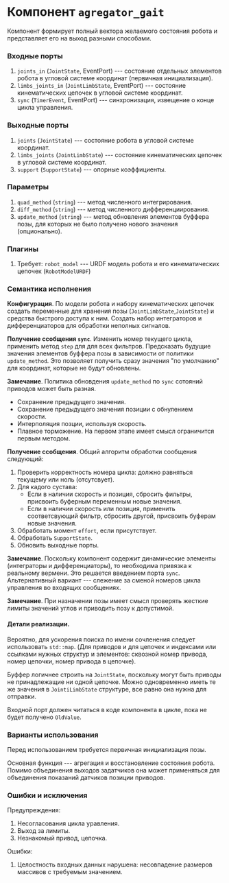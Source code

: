 Компонент `agregator_gait`
================

Компонент формирует полный вектора желаемого состояния робота и представляет его на выход разными способами.


### Входные порты

1. `joints_in` (`JointState`, EventPort) --- состояние отдельных элементов робота в угловой системе координат (первичная инициализация).
1. `limbs_joints_in` (`JointLimbState`, EventPort) --- состояние кинематических цепочек в угловой системе координат.
2. `sync` (`TimerEvent`, EventPort) --- синхронизация, извещение о конце цикла управления.
<!-- 
1. `support_in` (`SupportState`) - - - опорные коэффициенты. 
-->

### Выходные порты

1. `joints` (`JointState`) --- состояние робота в угловой системе координат.
1. `limbs_joints` (`JointLimbState`) --- состояние кинематических цепочек в угловой системе координат.
1. `support` (`SupportState`) --- опорные коэффициенты.

### Параметры

1. `quad_method` (`string`) --- метод численного интегрирования.
1. `diff_method` (`string`) --- метод численного дифференциирования.
1. `update_method` (`string`) --- метод обновления элементов буффера позы, для которых не было получено нового значения (опционально).


### Плагины

1. Требует: `robot_model` --- URDF модель робота и его кинематических цепочек (`RobotModelURDF`)

### Семантика исполнения

**Конфигурация**. По модели робота и набору кинематических цепочек создать переменные для хранения позы (`JointLimbState`,`JointState`) и средства быстрого доступа к ним.
Создать набор интеграторов и дифференциаторов для обработки неполных сигналов.


**Получение ссобщения `sync`**. Изменить номер текущего цикла, применить метод `step` для для всех фильтров. 
Предсказать будущие значения элементов буффера позы в зависимости от политики `update_method`. 
Это позволяет получить сразу значения "по умолчанию" для координат, которые не будут обновлены.

**Замечание**. Политика обновдения `update_method` по `sync` сотояний приводов может быть разная. 
* Сохранение предыдущего значения.
* Сохранение предыдущего значения позиции с обнулением скорости.
* Интерполяция позции, используя скорость. 
* Плавное торможение.
На первом этапе имеет смысл ограничится первым методом.

**Получение ссобщения**. Общий алгоритм обработки сообщения следующий:
1. Проверить корректность номера цикла: должно равняться текущему или ноль (отсутсвует).
2. Для кадого сустава:
    * Если в наличии скорость и позиция,  сбросить фильтры, присвоить буферным переменным новые значения.
    * Если в наличии скорость или позиция, применить соответсвующий фильтр, сбросить другой, присвоить буферам новые значения.
3. Обработать момент `effort`, если присутствует.
4. Обработать `SupportState`.
5. Обновить выходные порты.

**Замечание**. Поскольку компонент содержит динамические элементы (интеграторы и дифференциаторы), то необходима привязка к реальному вермени.
Это решается введением порта `sync`. Альтернативный вариант --- слежение за сменой номеров цикла управления во входящих сообщениях.

**Замечание**. При назначении позы имеет смысл проверять жесткие лимиты значений углов и приводить позу к допустимой.

#### Детали реализации.

Вероятно, для ускорения поиска по имени сочленения следует использовать `std::map`. 
(Для приводов и для цепочек и индексами или ссылками нужных структур и элементов: сквозной номер привода, номер цепочки, номер привода в цепочке).

Буффер логичнее строить на `JointState`, поскольку могут быть приводы не принадлежащие ни одной цепочке. 
Можно одновременно иметь те же значения в `JointiLimbState` структуре, все равно она нужна для отправки.

Входной порт должен читаться в коде компонента в цикле, пока не будет получено `OldValue`.

### Варианты использования

Перед использованием требуется первичная инициализация позы.  

Основная функция --- агрегация и восстановление состояния робота. 
Помимо объединения выходов задатчиков она может применяться для объединения показаний датчиков позиции приводов.

### Ошибки и исключения

Предупреждения:
1. Несогласования цикла уравления.
2. Выход за лимиты.
1. Незнакомый привод, цепочка.

Ошибки:
1. Целостность входных данных нарушена: несовпадение размеров массивов с требуемым значением.
